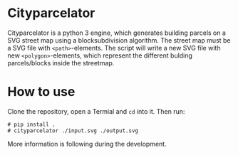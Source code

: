 # Cityparcelator
Cityparcelator is a python 3 engine, which generates building parcels on a SVG street map using a blocksubdivision algorithm.
The street map must be a SVG file with `<path>`-elements. The script will write a new SVG file with new `<polygon>`-elements, which represent the different bulding parcels/blocks inside the streetmap.

# How to use
Clone the repository, open a Termial and `cd` into it. Then run:

    # pip install .
    # cityparcelator ./input.svg ./output.svg

More information is following during the development.
